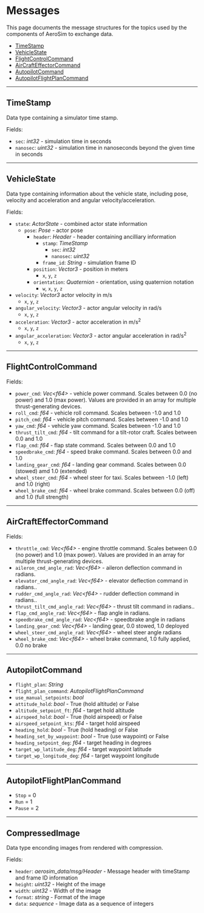 # Messages

This page documents the message structures for the topics used by the components of AeroSim to exchange data.

* [TimeStamp](#timestamp)
* [VehicleState](#vehiclestate)
* [FlightControlCommand](#flightcontrolcommand)
* [AirCraftEffectorCommand](#aircrafteffectorcommand)
* [AutopilotCommand](#autopilotcommand)
* [AutopilotFlightPlanCommand](#autopilotflightplancommand)

---

## TimeStamp

Data type containing a simulator time stamp.

Fields:

* `sec`: *int32* - simulation time in seconds
* `nanosec`: *uint32* - simulation time in nanoseconds beyond the given time in seconds

---

## VehicleState

Data type containing information about the vehicle state, including pose, velocity and acceleration and angular velocity/acceleration.

Fields:

* `state`: *ActorState* - combined actor state information
    * `pose`: *Pose* - actor pose
        * `header`: *Header* - header containing ancilliary information
            * `stamp`: *TimeStamp*
                * `sec`: *int32*
                * `nanosec`: *uint32*
            * `frame_id`: *String* - simulation frame ID
        * `position`: *Vector3* - position in meters
            * `x`, `y`, `z`
        * `orientation`: *Quaternion* - orientation, using quaternion notation
            * `w`, `x`, `y`, `z`
* `velocity`: *Vector3* actor velocity in m/s
    * `x`, `y`, `z`
* `angular_velocity`: *Vector3* - actor angular velocity in rad/s
    * `x`, `y`, `z`
* `acceleration`: *Vector3* - actor acceleration in m/s<sup>2</sup>
    * `x`, `y`, `z`
* `angular_acceleration`: *Vector3* - actor angular acceleration in rad/s<sup>2</sup>
    * `x`, `y`, `z`

---

## FlightControlCommand

Fields:

* `power_cmd`: *Vec&lt;f64&gt;* - vehicle power command. Scales between 0.0 (no power) and 1.0 (max power). Values are provided in an array for multiple thrust-generating devices.
* `roll_cmd`: *f64* - vehicle roll command. Scales between -1.0 and 1.0
* `pitch_cmd`: *f64* - vehicle pitch command. Scales between -1.0 and 1.0
* `yaw_cmd`: *f64* - vehicle yaw command. Scales between -1.0 and 1.0
* `thrust_tilt_cmd`: *f64* - tilt command for a tilt-rotor craft. Scales between 0.0 and 1.0
* `flap_cmd`: *f64* - flap state command. Scales between 0.0 and 1.0
* `speedbrake_cmd`: *f64* - speed brake command. Scales between 0.0 and 1.0
* `landing_gear_cmd`: *f64* - landing gear command. Scales between 0.0 (stowed) amd 1.0 (extended)
* `wheel_steer_cmd`: *f64* - wheel steer for taxi. Scales between -1.0 (left) and 1.0 (right)
* `wheel_brake_cmd`: *f64* - wheel brake command. Scales between 0.0 (off) and 1.0 (full strength)

---

## AirCraftEffectorCommand

Fields:

* `throttle_cmd`: *Vec&lt;f64&gt;* - engine throttle command. Scales between 0.0 (no power) and 1.0 (max power). Values are provided in an array for multiple thrust-generating devices.
* `aileron_cmd_angle_rad`: *Vec&lt;f64&gt;* - aileron deflection command in radians.
* `elevator_cmd_angle_rad`: *Vec&lt;f64&gt;* - elevator deflection command in radians..
* `rudder_cmd_angle_rad`: *Vec&lt;f64&gt;* - rudder deflection command in radians..
* `thrust_tilt_cmd_angle_rad`: *Vec&lt;f64&gt;* - thrust tilt command in radians..
* `flap_cmd_angle_rad`: *Vec&lt;f64&gt;* -  flap angle in radians.
* `speedbrake_cmd_angle_rad`: *Vec&lt;f64&gt;* - speedbrake angle in radians
* `landing_gear_cmd`: *Vec&lt;f64&gt;* - landing gear, 0.0 stowed, 1.0 deployed
* `wheel_steer_cmd_angle_rad`: *Vec&lt;f64&gt;* - wheel steer angle radians
* `wheel_brake_cmd`: *Vec&lt;f64&gt;* - wheel brake command, 1.0 fully applied, 0.0 no brake

---

## AutopilotCommand

* `flight_plan`: *String*
* `flight_plan_command`: *AutopilotFlightPlanCommand*
* `use_manual_setpoints`: *bool*
* `attitude_hold`: *bool* - True (hold altitude) or False
* `altitude_setpoint_ft`: *f64* - target hold altitude
* `airspeed_hold`: *bool* - True (hold airspeed) or False
* `airspeed_setpoint_kts`: *f64* - target hold airspeed
* `heading_hold`: *bool* - True (hold heading) or False
* `heading_set_by_waypoint`: *bool* - True (use waypoint) or False
* `heading_setpoint_deg`: *f64* - target heading in degrees
* `target_wp_latitude_deg`: *f64* - target waypoint latitude
* `target_wp_longitude_deg`: *f64* - target waypoint longitude

---

## AutopilotFlightPlanCommand

* `Stop` = 0
* `Run` = 1
* `Pause` = 2

---

## CompressedImage

Data type enconding images from rendered with compression.

Fields:

* `header`: *aerosim_data/msg/Header* - Message header with timeStamp and frame ID information
* `height`: *uint32* - Height of the image 
* `width`: *uint32* - Width of the image
* `format`: *string* - Format of the image
* `data`: *sequence<uint8>* - Image data as a sequence of integers